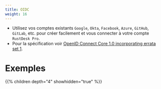 ```yaml
---
title: OIDC
weight: 16
---
```


- Utilisez vos comptes existants `Google`, `Okta`, `Facebook`, `Azure`, `GitHub`, `GitLab`, etc. pour créer facilement et vous connecter à votre compte `RustDesk Pro`.
- Pour la spécification voir [OpenID Connect Core 1.0 incorporating errata set 1](https://openid.net/specs/openid-connect-core-1_0.html).

# Exemples
{{% children depth="4" showhidden="true" %}}